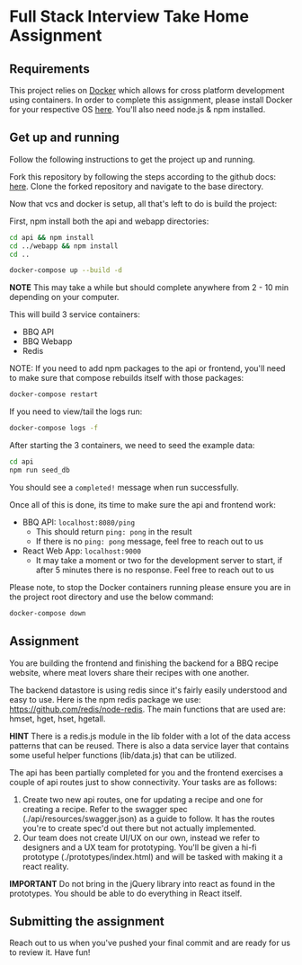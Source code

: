 # Full Stack Interview Take Home Assignment

## Requirements

This project relies on [Docker](https://www.docker.com/) which allows for cross platform development using containers. In order to complete this assignment, please install Docker for your respective OS [here](https://docs.docker.com/get-docker/). You'll also need node.js & npm installed.

## Get up and running

Follow the following instructions to get the project up and running.

Fork this repository by following the steps according to the github docs: [here](https://guides.github.com/activities/forking/). Clone the forked repository and navigate to the base directory.

Now that vcs and docker is setup, all that's left to do is build the project:

First, npm install both the api and webapp directories:

```bash
cd api && npm install
cd ../webapp && npm install
cd ..
```

```bash
docker-compose up --build -d
```

**NOTE**
This may take a while but should complete anywhere from 2 - 10 min depending on your computer.

This will build 3 service containers:

- BBQ API
- BBQ Webapp
- Redis

NOTE: If you need to add npm packages to the api or frontend, you'll need to make sure that compose rebuilds itself with those packages:

```bash
docker-compose restart
```

If you need to view/tail the logs run:

```bash
docker-compose logs -f
```

After starting the 3 containers, we need to seed the example data:

```bash
cd api
npm run seed_db
```

You should see a `completed!` message when run successfully.

Once all of this is done, its time to make sure the api and frontend work:

- BBQ API: `localhost:8080/ping`
  - This should return `ping: pong` in the result
  - If there is no `ping: pong` message, feel free to reach out to us
- React Web App: `localhost:9000`
  - It may take a moment or two for the development server to start, if after 5 minutes there is no response. Feel free to reach out to us

Please note, to stop the Docker containers running please ensure you are in the project root directory and use the below command:

```bash
docker-compose down
```

## Assignment

You are building the frontend and finishing the backend for a BBQ recipe website, where meat lovers share their recipes with one another.

The backend datastore is using redis since it's fairly easily understood and easy to use. Here is the npm redis package we use: https://github.com/redis/node-redis. The main functions that are used are: hmset, hget, hset, hgetall.

**HINT** There is a redis.js module in the lib folder with a lot of the data access patterns that can be reused. There is also a data service layer that contains some useful helper functions (lib/data.js) that can be utilized.

The api has been partially completed for you and the frontend exercises a couple of api routes just to show connectivity. Your tasks are as follows:

1. Create two new api routes, one for updating a recipe and one for creating a recipe. Refer to the swagger spec (./api/resources/swagger.json) as a guide to follow. It has the routes you're to create spec'd out there but not actually implemented.
2. Our team does not create UI/UX on our own, instead we refer to designers and a UX team for prototyping. You'll be given a hi-fi prototype (./prototypes/index.html) and will be tasked with making it a react reality.

**IMPORTANT**
Do not bring in the jQuery library into react as found in the prototypes. You should be able to do everything in React itself.

## Submitting the assignment

Reach out to us when you've pushed your final commit and are ready for us to review it. Have fun!
